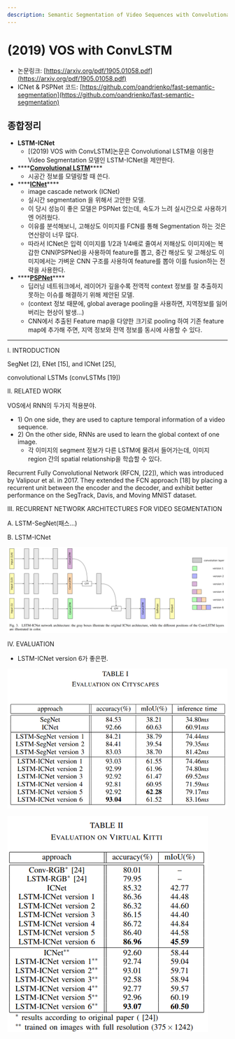 ```yaml
---
description: Semantic Segmentation of Video Sequences with Convolutional LSTMs
---
```


# \(2019\) VOS with ConvLSTM

* 논문링크: [https://arxiv.org/pdf/1905.01058.pdf](https://arxiv.org/pdf/1905.01058.pdf)
* ICNet & PSPNet 코드: [https://github.com/oandrienko/fast-semantic-segmentation](https://github.com/oandrienko/fast-semantic-segmentation)

## 종합정리

* **LSTM-ICNet**
  * \[\(2019\) VOS with ConvLSTM\]논문은  Convolutional LSTM을 이용한 Video Segmentation 모델인 LSTM-ICNet을 제안한다.
* \*\*\*\*[**Convolutional LSTM**](https://leemdawoon.gitbook.io/p-memo/computer-vision/2015-convolutional-lstm)\*\*\*\*
  * 시공간 정보를 모델링할 때 쓴다.
* \*\*\*\*[**ICNet**](https://leemdawoon.gitbook.io/p-memo/computer-vision/2018-icnet)\*\*\*\*
  * image cascade network \(ICNet\)
  * 실시간 segmentation 을 위해서 고안한 모델.
  * 이 당시 성능이 좋은 모델은 PSPNet 었는데, 속도가 느려 실시간으로 사용하기엔 어려웠다.
  * 이유를 분석해보니, 고해상도 이미지를 FCN를 통해 Segmentation 하는 것은 연산량이 너무 많다.
  * 따라서 ICNet은 입력 이미지를 1/2과 1/4배로 줄여서 저해상도 이미지에는 복갑한 CNN\(PSPNet\)을 사용하여 feature를 뽑고, 중간 해상도 및 고해상도 이미지에서는 가벼운 CNN 구조를 사용하여 feature를 뽑아 이를 fusion하는 전략을 사용한다.
* \*\*\*\*[**PSPNet**](https://leemdawoon.gitbook.io/p-memo/computer-vision/2017-pspnet)\*\*\*\*
  * 딥러닝 네트워크에서, 레이어가 깊을수록 전역적 context 정보를 잘 추출하지 못하는 이슈를 해결하기 위해 제안된 모델.
  * \(context 정보 때문에,  global average pooling을 사용하면,  지역정보를 잃어버리는 현상이 발생...\)
  * CNN에서 추출된 Feature map을 다양한 크기로 pooling 하여 기존 feature map에 추가해 주면, 지역 정보와 전역 정보를 동시에 사용할 수 있다.



------------

I. INTRODUCTION

SegNet \[2\], ENet \[15\], and ICNet \[25\],

convolutional LSTMs \(convLSTMs \[19\]\)



II. RELATED WORK

VOS에서 RNN의 두가지 적용분야.

* 1\)  On one side, they are used to capture temporal information of a video sequence.
* 2\) On the other side, RNNs are used to learn the global context of one image.
  * 각 이미지의 segment 정보가 다른 LSTM에 물려서 들어가는데, 이미지 region 간의 spatial relationship을 학습할 수 있다.

Recurrent Fully Convolutional Network \(RFCN, \[22\]\), which was introduced by Valipour et al. in 2017. They extended the FCN approach \[18\] by placing a recurrent unit between the encoder and the decoder, and exhibit better performance on the SegTrack, Davis, and Moving MNIST dataset.



III. RECURRENT NETWORK ARCHITECTURES FOR VIDEO SEGMENTATION

A. LSTM-SegNet\(패스...\)

B. LSTM-ICNet

![LSTM-ICNet](../.gitbook/assets/image%20%2862%29.png)

IV. EVALUATION

* LSTM-ICNet version 6가 좋은편.

![](../.gitbook/assets/image%20%28128%29.png)

![](../.gitbook/assets/image%20%28141%29.png)









